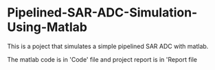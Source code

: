 # Pipelined-SAR-ADC-Simulation-Using-Matlab

This is a poject that simulates a simple pipelined SAR ADC with matlab.

The matlab code is in 'Code' file and project report is in 'Report file
